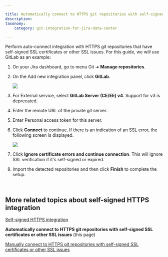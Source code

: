 ```yaml
---

title: Automatically connect to HTTPS git repositories with self-signed SSL certificates or other SSL issues
description:
taxonomy:
    category: git-integration-for-jira-data-center

---
```


Perform auto-connect integration with HTTPS git repositories that have self-signed SSL certificates or other SSL issues. For this guide, we will use GitLab as an example:

1.  On your Jira dashboard, go to menu Git ➜ **Manage repositories**.

2.  On the Add new integration panel, click **GitLab**.

    ![](/wp-content/uploads/gij-gitserver-auto-connect-panel-gitlab-sel-c.png)

3.  For External service, select **GitLab Server (CE/EE) v4**. Support for v3 is deprecated.

4.  Enter the remote URL of the private git server.

5.  Enter Personal access token for this server.

6.  Click **Connect** to continue. If there is an indication of an SSL error, the following screen is displayed.

    ![](/wp-content/uploads/gij-gitserver-gitlab-server-bad-ssl-example-c.png)

7.  Click **Ignore certificate errors and continue connection**. This will ignore SSL verification if it's self-signed or expired.

8.  Import the detected repositories and then click **Finish** to complete the setup.

<br>

## More related topics about self-signed HTTPS integration

[Self-signed HTTPS integration](/git-integration-for-jira-data-center/self-signed-https-integration-gij-self-managed)

**Automatically connect to HTTPS git repositories with self-signed SSL certificates or other SSL issues** (this page)

[Manually connect to HTTPS git repositories with self-signed SSL certificates or other SSL issues](/git-integration-for-jira-data-center/manually-connect-to-HTTPS-git-repositories-with-self-signed-SSL-certificates-or-other-SSL-issues-gij-self-managed)

